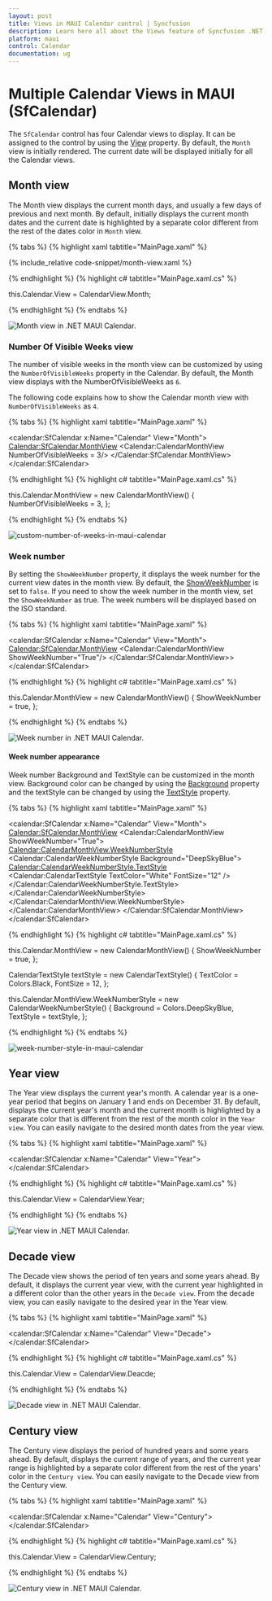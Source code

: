 ```yaml
---
layout: post
title: Views in MAUI Calendar control | Syncfusion
description: Learn here all about the Views feature of Syncfusion .NET MAUI Calendar (SfCalendar) control and more.
platform: maui
control: Calendar
documentation: ug
---
```



# Multiple Calendar Views in MAUI (SfCalendar)
The `SfCalendar` control has four Calendar views to display. It can be assigned to the control by using the [View](https://help.syncfusion.com/cr/maui/Syncfusion.Maui.Calendar.SfCalendar.html#Syncfusion_Maui_Calendar_SfCalendar_View) property. By default, the `Month` view is initially rendered. The current date will be displayed initially for all the Calendar views.

## Month view
The Month view displays the current month days, and usually a few days of previous and next month. By default, initially displays the current month dates and the current date is highlighted by a separate color different from the rest of the dates color in `Month` view.

{% tabs %}
{% highlight xaml tabtitle="MainPage.xaml" %}

{% include_relative code-snippet/month-view.xaml %}

{% endhighlight %}
{% highlight c# tabtitle="MainPage.xaml.cs" %}

this.Calendar.View = CalendarView.Month;

{% endhighlight %}
{% endtabs %}

![Month view in .NET MAUI Calendar.](images/views/maui-month-view.png)

### Number Of Visible Weeks view
The number of visible weeks in the month view can be customized by using the `NumberOfVisibleWeeks` property in the Calendar. By default, the Month view displays with the NumberOfVisibleWeeks as `6`.

The following code explains how to show the Calendar month view with `NumberOfVisibleWeeks` as `4`.

{% tabs %}
{% highlight xaml tabtitle="MainPage.xaml" %}

<calendar:SfCalendar  x:Name="Calendar"
                      View="Month">
                      <Calendar:SfCalendar.MonthView>
                        <Calendar:CalendarMonthView NumberOfVisibleWeeks = 3/>
                      </Calendar:SfCalendar.MonthView>
</calendar:SfCalendar>

{% endhighlight %}
{% highlight c# tabtitle="MainPage.xaml.cs" %}

this.Calendar.MonthView = new CalendarMonthView()
{
    NumberOfVisibleWeeks = 3,
};

{% endhighlight %}
{% endtabs %}

![custom-number-of-weeks-in-maui-calendar](images/views/custom-number-of-weeks-in-maui-calendar.png)

### Week number
By setting the `ShowWeekNumber` property, it displays the week number for the current view dates in the month view. By default, the [ShowWeekNumber](https://help.syncfusion.com/cr/maui/Syncfusion.Maui.Calendar.CalendarMonthView.html#Syncfusion_Maui_Calendar_CalendarMonthView_ShowWeekNumber) is set to `false`. If you need to show the week number in the month view, set the `ShowWeekNumber` as true. The week numbers will be displayed based on the ISO standard.

{% tabs %}
{% highlight xaml tabtitle="MainPage.xaml" %}

<calendar:SfCalendar  x:Name="Calendar" View="Month"> 
                      <Calendar:SfCalendar.MonthView>
                        <Calendar:CalendarMonthView ShowWeekNumber="True"/>
                      </Calendar:SfCalendar.MonthView>>
</calendar:SfCalendar>

{% endhighlight %}
{% highlight c# tabtitle="MainPage.xaml.cs" %}

this.Calendar.MonthView = new CalendarMonthView()
{
    ShowWeekNumber = true,
};

{% endhighlight %}
{% endtabs %}

![Week number in .NET MAUI Calendar.](images/views/maui-week-number.png)


#### Week number appearance
Week number Background and TextStyle can be customized in the month view. Background color can be changed by using the [Background](https://help.syncfusion.com/cr/maui/Syncfusion.Maui.Calendar.CalendarWeekNumberStyle.html#Syncfusion_Maui_Calendar_CalendarWeekNumberStyle_Background) property and the textStyle can be changed by using the [TextStyle](https://help.syncfusion.com/cr/maui/Syncfusion.Maui.Calendar.CalendarWeekNumberStyle.html#Syncfusion_Maui_Calendar_CalendarWeekNumberStyle_TextStyle) property.

{% tabs %}
{% highlight xaml tabtitle="MainPage.xaml" %}

<calendar:SfCalendar  x:Name="Calendar"  View="Month">
            <Calendar:SfCalendar.MonthView>
                <Calendar:CalendarMonthView ShowWeekNumber="True">
                    <Calendar:CalendarMonthView.WeekNumberStyle>
                        <Calendar:CalendarWeekNumberStyle Background="DeepSkyBlue">
                            <Calendar:CalendarWeekNumberStyle.TextStyle>
                                <Calendar:CalendarTextStyle TextColor="White" FontSize="12" />
                            </Calendar:CalendarWeekNumberStyle.TextStyle>
                        </Calendar:CalendarWeekNumberStyle>
                    </Calendar:CalendarMonthView.WeekNumberStyle>
                </Calendar:CalendarMonthView>
            </Calendar:SfCalendar.MonthView>
</calendar:SfCalendar>

{% endhighlight %}
{% highlight c# tabtitle="MainPage.xaml.cs" %}

this.Calendar.MonthView = new CalendarMonthView()
{
    ShowWeekNumber = true,
};

CalendarTextStyle textStyle = new CalendarTextStyle()
{
    TextColor = Colors.Black,
    FontSize = 12,
};

this.Calendar.MonthView.WeekNumberStyle = new CalendarWeekNumberStyle()
{
    Background = Colors.DeepSkyBlue,
    TextStyle = textStyle,
};

{% endhighlight %}
{% endtabs %}

![week-number-style-in-maui-calendar](images/views/week-number-style-in-maui-calendar.png)


## Year view
The Year view displays the current year's month. A calendar year is a one-year period that begins on January 1 and ends on December 31. By default, displays the current year's month and the current month is highlighted by a separate color that is different from the rest of the month color in the `Year view`. You can easily navigate to the desired month dates from the year view.

{% tabs %}
{% highlight xaml tabtitle="MainPage.xaml" %}

<calendar:SfCalendar  x:Name="Calendar" 
                        View="Year">
</calendar:SfCalendar>

{% endhighlight %}
{% highlight c# tabtitle="MainPage.xaml.cs" %}

this.Calendar.View = CalendarView.Year;

{% endhighlight %}
{% endtabs %}

![Year view in .NET MAUI Calendar.](images/views/maui-year-view.png)

## Decade view
The Decade view shows the period of ten years and some years ahead. By default, it displays the current year view, with the current year highlighted in a different color than the other years in the `Decade view`. From the decade view, you can easily navigate to the desired year in the Year view.

{% tabs %}
{% highlight xaml tabtitle="MainPage.xaml" %}

<calendar:SfCalendar  x:Name="Calendar" 
                        View="Decade">
</calendar:SfCalendar>

{% endhighlight %}
{% highlight c# tabtitle="MainPage.xaml.cs" %}

this.Calendar.View = CalendarView.Deacde;

{% endhighlight %}
{% endtabs %}

![Decade view in .NET MAUI Calendar.](images/views/maui-decade-view.png)

## Century view
The Century view displays the period of hundred years and some years ahead. By default, displays the current range of years, and the current year range is highlighted by a separate color different from the rest of the years' color in the `Century view`. You can easily navigate to the Decade view from the Century view.

{% tabs %}
{% highlight xaml tabtitle="MainPage.xaml" %}

<calendar:SfCalendar  x:Name="Calendar" 
                        View="Century">
</calendar:SfCalendar>

{% endhighlight %}
{% highlight c# tabtitle="MainPage.xaml.cs" %}

this.Calendar.View = CalendarView.Century;

{% endhighlight %}
{% endtabs %}

![Century view in .NET MAUI Calendar.](images/views/maui-century-view.png)